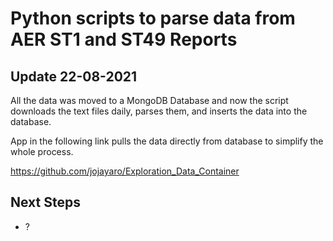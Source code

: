 # Python scripts to parse data from AER ST1 and ST49 Reports

## Update 22-08-2021
All the data was moved to a MongoDB Database and now the script downloads the text files daily, parses them, and inserts the data into the database.

App in the following link pulls the data directly from database to simplify the whole process.

https://github.com/jojayaro/Exploration_Data_Container

## Next Steps
- ?